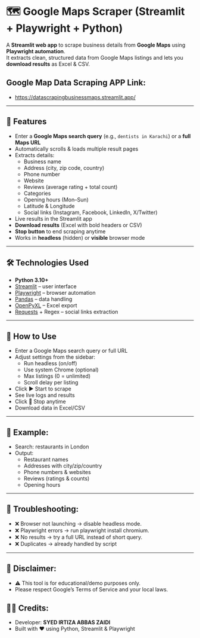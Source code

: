 # 🗺️ Google Maps Scraper (Streamlit + Playwright + Python)

A **Streamlit web app** to scrape business details from **Google Maps** using **Playwright automation**.  
It extracts clean, structured data from Google Maps listings and lets you **download results** as Excel & CSV.


## Google Map Data Scraping APP Link: 
  - https://datascrapingbusinessmaps.streamlit.app/ 
---

## 🚀 Features
- Enter a **Google Maps search query** (e.g., `dentists in Karachi`) or a **full Maps URL**
- Automatically scrolls & loads multiple result pages
- Extracts details:
  - Business name
  - Address (city, zip code, country)
  - Phone number
  - Website
  - Reviews (average rating + total count)
  - Categories
  - Opening hours (Mon–Sun)
  - Latitude & Longitude
  - Social links (Instagram, Facebook, LinkedIn, X/Twitter)
- Live results in the Streamlit app
- **Download results** (Excel with bold headers or CSV)
- **Stop button** to end scraping anytime
- Works in **headless** (hidden) or **visible** browser mode

---

## 🛠️ Technologies Used
- **Python 3.10+**
- [Streamlit](https://streamlit.io/) – user interface
- [Playwright](https://playwright.dev/python/) – browser automation
- [Pandas](https://pandas.pydata.org/) – data handling
- [OpenPyXL](https://openpyxl.readthedocs.io/) – Excel export
- [Requests](https://docs.python-requests.org/) + Regex – social links extraction

---

## 📖 How to Use

 - Enter a Google Maps search query or full URL
 - Adjust settings from the sidebar:
     - Run headless (on/off)
     - Use system Chrome (optional)
     - Max listings (0 = unlimited)
     - Scroll delay per listing
  - Click ▶️ Start to scrape
  - See live logs and results
  - Click 🛑 Stop anytime
  - Download data in Excel/CSV

---

## 🧪 Example:
  - Search: restaurants in London
  - Output:
      - Restaurant names
      - Addresses with city/zip/country
      - Phone numbers & websites
      - Reviews (ratings & counts)
      - Opening hours
   
---

## 🔧 Troubleshooting:
  - ❌ Browser not launching → disable headless mode.
  - ❌ Playwright errors → run playwright install chromium.
  - ❌ No results → try a full URL instead of short query.
  - ❌ Duplicates → already handled by script

---

## 📌 Disclaimer:
  - ⚠️ This tool is for educational/demo purposes only.
  - Please respect Google’s Terms of Service and your local laws.

## 👨‍💻 Credits:
  -  Developer: **SYED IRTIZA ABBAS ZAIDI**
  -  Built with ❤️ using Python, Streamlit & Playwright

 
